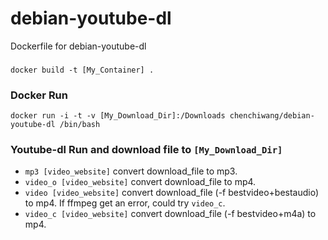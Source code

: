 # debian-youtube-dl
Dockerfile for debian-youtube-dl

###

`docker build -t [My_Container] .` 

### Docker Run
`docker run -i -t -v [My_Download_Dir]:/Downloads chenchiwang/debian-youtube-dl /bin/bash`

### Youtube-dl Run and download file to `[My_Download_Dir]`
* `mp3 [video_website]`  convert download_file to mp3.
* `video_o [video_website]` convert download_file to mp4. 
* `video [video_website]` convert download_file (-f bestvideo+bestaudio) to mp4.  If ffmpeg get an error, could try `video_c`.
* `video_c [video_website]` convert download_file (-f bestvideo+m4a) to mp4. 
